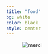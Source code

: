 ```yaml
---
title: "food"
bg: white
color: black
style: center
---
```


<div class='container'>
<img class="row big column"   src="img/food/01.jpg" alt="" />
<img class="row small column" src="img/food/02.jpg" alt="" />
<img class="row small column" src="img/food/03.jpg" alt="" />
<img class="row small column" src="img/food/04.jpg" alt="" />
<img class="row big column" src="img/food/05.jpg" alt="" />
<img class="row small column" src="img/food/06.jpg" alt="" />
<img class="row big column" src="img/food/07.jpg" alt="" />
<img class="row small column" src="img/food/08.jpg" alt="" />
<img class="row small column" src="img/food/11.jpg" alt="" />
<img class="row big column" src="img/food/09.jpg" alt="" />
<img class="row small column" src="img/food/10.jpg" alt="" />
<img class="big" src="img/footer.png" alt="merci" />
</div>
